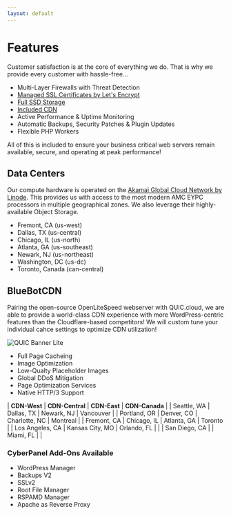 ```yaml
---
layout: default
---
```

# Features

Customer satisfaction is at the core of everything we do. That is why we provide every customer with hassle-free...

- Multi-Layer Firewalls with Threat Detection
- [Managed SSL Certificates by Let's Encrypt](https://www.letsencrypt.org/)
- [Full SSD Storage](https://www.linode.com/blog/linode/linode-cloud-ssds-double-ram-much-more/)
- [Included CDN](https://www.quic.cloud/quic-cloud-services-and-features/quic-cloud-cdn-service/)
- Active Performance & Uptime Monitoring
- Automatic Backups, Security Patches & Plugin Updates
- Flexible PHP Workers

All of this is included to ensure your business critical web servers remain available, secure, and operating at peak performance!

## Data Centers

Our compute hardware is operated on the [Akamai Global Cloud Network by Linode](https://www.linode.com/global-infrastructure/). This provides us with access to the most modern AMC EYPC processors in multiple geographical zones. We also leverage their highly-available Object Storage.

- Fremont, CA (us-west)
- Dallas, TX (us-central)
- Chicago, IL (us-north)
- Atlanta, GA (us-southeast)
- Newark, NJ (us-northeast)
- Washington, DC (us-dc)
- Toronto, Canada (can-central)

## BlueBotCDN

Pairing the open-source OpenLiteSpeed webserver with QUIC.cloud, we are able to provide a world-class CDN experience with more WordPress-centric features than the Cloudflare-based competitors! We will custom tune your individual cahce settings to optimize CDN utilization!

![QUIC Banner Lite](https://www.quic.cloud/wp-content/uploads/2022/10/quic-cloud-logo-light_600px-1.png)

- Full Page Cacheing
- Image Optimization
- Low-Qualty Placeholder Images
- Global DDoS Mitigation
- Page Optimization Services
- Native HTTP/3 Support

| **CDN-West**    | **CDN-Central** | **CDN-East**  | **CDN-Canada** |
| Seattle, WA     | Dallas, TX      | Newark, NJ    | Vancouver      |
| Portland, OR    | Denver, CO      | Charlotte, NC | Montreal       |
| Fremont, CA     | Chicago, IL     | Atlanta, GA   | Toronto        |
| Los Angeles, CA | Kansas City, MO | Orlando, FL   |                |
| San Diego, CA   |                 | Miami, FL     |                |

### CyberPanel Add-Ons Available

- WordPress Manager
- Backups V2
- SSLv2
- Root File Manager
- RSPAMD Manager
- Apache as Reverse Proxy

